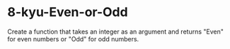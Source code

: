 # 8-kyu-Even-or-Odd

Create a function that takes an integer as an argument and returns "Even" for even numbers or "Odd" for odd numbers.
